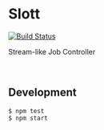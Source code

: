 # Slott 

[![Build Status](https://travis-ci.org/1ambda/slott.svg?branch=master)](https://travis-ci.org/1ambda/slott)

Stream-like Job Controller

<br/>

## Development


```
$ npm test
$ npm start
```
